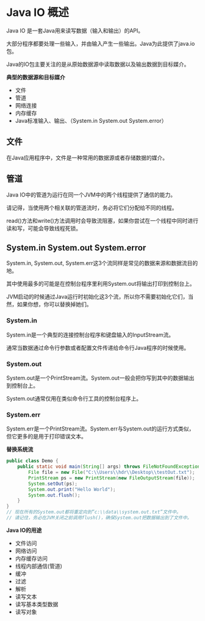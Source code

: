 

# Java IO 概述

Java IO 是一套Java用来读写数据（输入和输出）的API。

大部分程序都要处理一些输入，并由输入产生一些输出。Java为此提供了java.io包。 

Java的IO包主要关注的是从原始数据源中读取数据以及输出数据到目标媒介。 

**典型的数据源和目标媒介**

- 文件
- 管道
- 网络连接
- 内存缓存
- Java标准输入、输出、（System.in System.out System.error）

## 文件

在Java应用程序中，文件是一种常用的数据源或者存储数据的媒介。 

## 管道

Java IO中的管道为运行在同一个JVM中的两个线程提供了通信的能力。 

请记得，当使用两个相关联的管道流时，务必将它们分配给不同的线程。

read()方法和write()方法调用时会导致流阻塞，如果你尝试在一个线程中同时进行读和写，可能会导致线程死锁。 

## System.in System.out System.error

System.in, System.out, System.err这3个流同样是常见的数据来源和数据流目的地。

其中使用最多的可能是在控制台程序里利用System.out将输出打印到控制台上。 

JVM启动的时候通过Java运行时初始化这3个流，所以你不需要初始化它们，当然，如果你想，你可以替换掉她们。

### System.in

System.in是一个典型的连接控制台程序和键盘输入的InputStream流。

通常当数据通过命令行参数或者配置文件传递给命令行Java程序的时候使用。 

### System.out

System.out是一个PrintStream流。System.out一般会把你写到其中的数据输出到控制台上。

System.out通常仅用在类似命令行工具的控制台程序上。 

### System.err

System.err是一个PrintStream流。System.err与System.out的运行方式类似，但它更多的是用于打印错误文本。 

**替换系统流**

```java
public class Demo {
    public static void main(String[] args) throws FileNotFoundException {
        File file = new File("C:\\Users\\hdr\\Desktop\\testOut.txt");
        PrintStream ps = new PrintStream(new FileOutputStream(file));
        System.setOut(ps);
        System.out.print("Hello World");
        System.out.flush();
    }
}
// 现在所有的System.out都将重定向到”c:\\data\\system.out.txt”文件中。
// 请记住，务必在JVM关闭之前调用flush()，确保System.out把数据输出到了文件中。
```

**Java IO的用途**

- 文件访问
- 网络访问
- 内存缓存访问
- 线程内部通信(管道)
- 缓冲
- 过滤
- 解析
- 读写文本
- 读写基本类型数据
- 读写对象